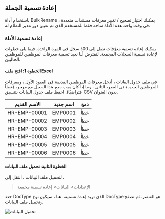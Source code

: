 ## إعادة تسمية الجملة

باستخدام أداة Bulk Rename ، يمكنك اختيار تصحيح / تغيير معرفات مستندات متعددة في وقت واحد. هذه الأداة متاحة فقط للمستخدم الذي تم تعيين دور مدير النظام له.

### إعادة تسمية الأداة

يمكنك إعادة تسمية معرّفات تصل إلى 500 سجل في المرة الواحدة. فيما يلي خطوات لإعادة تسمية السجلات المجمعة. لنفترض أننا نعيد تسمية معرفات الموظفين للموظفين الحاليين.

#### الخطوة 1: افتح ملف Excel

في ملف جدول البيانات ، أدخل معرفات الموظفين القديمة في العمود الأول ، ومعرفات الموظفين الجديدة في العمود الثاني ، وما إذا كان يجب دمج هذا السجل مع موجود (خطأ افتراضيًا). احفظ ملف جدول البيانات بتنسيق CSV بدون العنوان.

| الاسم القديم | اسم جديد | دمج |
| --- | --- | --- |
| HR-EMP-00001 | EMP0001 | خطأ |
| HR-EMP-00002 | EMP0002 | خطأ |
| HR-EMP-00003 | EMP0003 | خطأ |
| HR-EMP-00004 | EMP0004 | خطأ |
| HR-EMP-00005 | EMP0005 | خطأ |
| HR-EMP-00006 | EMP0006 | خطأ |

#### الخطوة الثانية: تحميل ملف البيانات

لتحميل ملف البيانات ، انتقل إلى ،

> الإعدادات> البيانات> إعادة تسمية مجمعة

حدد DocType الذي تريد إعادة تسميته. هنا ، سيكون نوع DocType هو العنصر. ثم تصفح وتحميل ملف البيانات.

![تحميل البيانات](https://docs.erpnext.com/files/using-bulk-rename-2.gif)